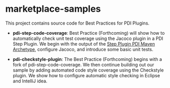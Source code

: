 # marketplace-samples

This project contains source code for Best Practices for PDI Plugins.

* __pdi-step-code-coverage__: Best Practice (Forthcoming) will show how to automatically check unit test coverage using the Jacoco plugin in a PDI Step Plugin.  We begin with the output of the [Step Plugin PDI Maven Archetype](https://github.com/pentaho/maven-project-archetypes/tree/master/pentaho-pdi-step-plugin-archetype), configure Jacoco, and introduce some basic unit tests.

* __pdi-checkstyle-plugin__:  The Best Practice (Forthcoming) begins with a fork of pdi-step-code-coverage. We then continue building out our sample by adding automated code style coverage using the Checkstyle plugin.  We show how to configure automatic style checking in Eclipse and IntelliJ idea.
